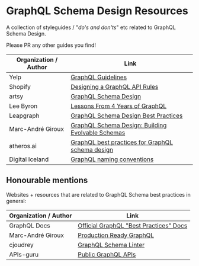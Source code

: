 # GraphQL Schema Design Resources

A collection of styleguides / "_do's and don'ts_" etc related to GraphQL Schema Design.

Please PR any other guides you find!

| Organization / Author | Link                                                                                                                                                   |
| --------------------- | ------------------------------------------------------------------------------------------------------------------------------------------------------ |
| Yelp | [GraphQL Guidelines](https://yelp.github.io/graphql-guidelines/schema-design.html) |
| Shopify               | [Designing a GraphQL API Rules](https://github.com/Shopify/graphql-design-tutorial/blob/master/TUTORIAL.md#tldr-the-rules)                                        |
| artsy                 | [GraphQL Schema Design](https://github.com/artsy/README/blob/master/playbooks/graphql-schema-design.md)                                                |
| Lee Byron             | [Lessons From 4 Years of GraphQL](https://www.graphql.com/articles/4-years-of-graphql-lee-byron)                                                       |
| Leapgraph             | [GraphQL Schema Design Best Practices](https://leapgraph.com/graphql-schema-design-best-practices)                                                     |
| Marc-André Giroux     | [GraphQL Schema Design: Building Evolvable Schemas](https://www.apollographql.com/blog/graphql-schema-design-building-evolvable-schemas-1501f3c59ed5/) |
| atheros.ai            | [GraphQL best practices for GraphQL schema design](https://atheros.ai/blog/graphql-best-practices-for-graphql-schema-design)                           |
| Digital Iceland | [GraphQL naming conventions](https://github.com/island-is/handbook/blob/9cf3c87152829408d7d27ca672db1485ed4a2fa1/docs/api-design-guide/naming-conventions.md) |

## Honourable mentions

Websites + resources that are related to GraphQL Schema best practices in general:

| Organization / Author | Link                                                                                |
| --------------------- | ----------------------------------------------------------------------------------- |
| GraphQL Docs          | [Official GraphQL "Best Practices" Docs](https://graphql.org/learn/best-practices/) |
| Marc-André Giroux     | [Production Ready GraphQL](https://productionreadygraphql.com/)                     |
| cjoudrey              | [GraphQL Schema Linter](https://github.com/cjoudrey/graphql-schema-linter)          |
| APIs-guru             | [Public GraphQL APIs](https://github.com/APIs-guru/graphql-apis)                    |
